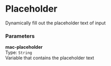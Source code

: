 
Placeholder
===
Dynamically fill out the placeholder text of input  
  
  
### Parameters
**mac-placeholder**  
Type: `String`  
Variable that contains the placeholder text  
  

